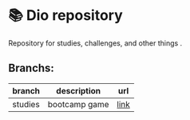 # 📚 Dio repository
 Repository for studies, challenges, and other things .  

 ## Branchs:
 branch | description | url
 --- | --- | ---
 studies | bootcamp game | [link](https://web.dio.me/track/potencia-tech-ifood-desenvolvimento-de-jogos)


